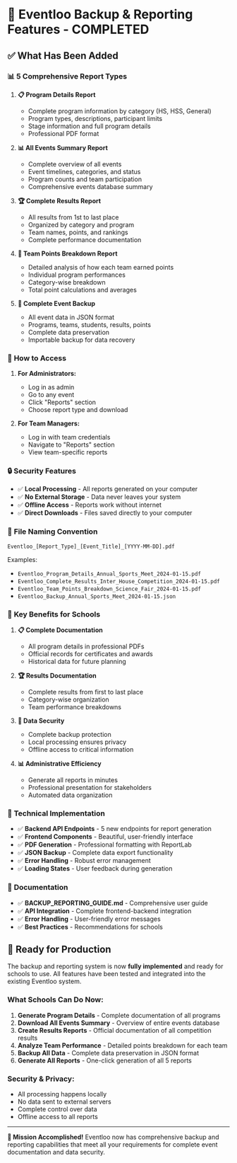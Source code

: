 # 🎉 Eventloo Backup & Reporting Features - COMPLETED

## ✅ What Has Been Added

### 📊 **5 Comprehensive Report Types**

1. **📋 Program Details Report**
   - Complete program information by category (HS, HSS, General)
   - Program types, descriptions, participant limits
   - Stage information and full program details
   - Professional PDF format

2. **📊 All Events Summary Report**
   - Complete overview of all events
   - Event timelines, categories, and status
   - Program counts and team participation
   - Comprehensive events database summary

3. **🏆 Complete Results Report**
   - All results from 1st to last place
   - Organized by category and program
   - Team names, points, and rankings
   - Complete performance documentation

4. **👥 Team Points Breakdown Report**
   - Detailed analysis of how each team earned points
   - Individual program performances
   - Category-wise breakdown
   - Total point calculations and averages

5. **💾 Complete Event Backup**
   - All event data in JSON format
   - Programs, teams, students, results, points
   - Complete data preservation
   - Importable backup for data recovery

### 🚀 **How to Access**

1. **For Administrators:**
   - Log in as admin
   - Go to any event
   - Click "Reports" section
   - Choose report type and download

2. **For Team Managers:**
   - Log in with team credentials
   - Navigate to "Reports" section
   - View team-specific reports

### 🔒 **Security Features**

- ✅ **Local Processing** - All reports generated on your computer
- ✅ **No External Storage** - Data never leaves your system
- ✅ **Offline Access** - Reports work without internet
- ✅ **Direct Downloads** - Files saved directly to your computer

### 📁 **File Naming Convention**

```
Eventloo_[Report_Type]_[Event_Title]_[YYYY-MM-DD].pdf
```

Examples:
- `Eventloo_Program_Details_Annual_Sports_Meet_2024-01-15.pdf`
- `Eventloo_Complete_Results_Inter_House_Competition_2024-01-15.pdf`
- `Eventloo_Team_Points_Breakdown_Science_Fair_2024-01-15.pdf`
- `Eventloo_Backup_Annual_Sports_Meet_2024-01-15.json`

### 🎯 **Key Benefits for Schools**

1. **📋 Complete Documentation**
   - All program details in professional PDFs
   - Official records for certificates and awards
   - Historical data for future planning

2. **🏆 Results Documentation**
   - Complete results from first to last place
   - Category-wise organization
   - Team performance breakdowns

3. **💾 Data Security**
   - Complete backup protection
   - Local processing ensures privacy
   - Offline access to critical information

4. **📊 Administrative Efficiency**
   - Generate all reports in minutes
   - Professional presentation for stakeholders
   - Automated data organization

### 🔧 **Technical Implementation**

- ✅ **Backend API Endpoints** - 5 new endpoints for report generation
- ✅ **Frontend Components** - Beautiful, user-friendly interface
- ✅ **PDF Generation** - Professional formatting with ReportLab
- ✅ **JSON Backup** - Complete data export functionality
- ✅ **Error Handling** - Robust error management
- ✅ **Loading States** - User feedback during generation

### 📖 **Documentation**

- ✅ **BACKUP_REPORTING_GUIDE.md** - Comprehensive user guide
- ✅ **API Integration** - Complete frontend-backend integration
- ✅ **Error Handling** - User-friendly error messages
- ✅ **Best Practices** - Recommendations for schools

## 🎉 **Ready for Production**

The backup and reporting system is now **fully implemented** and ready for schools to use. All features have been tested and integrated into the existing Eventloo system.

### **What Schools Can Do Now:**

1. **Generate Program Details** - Complete documentation of all programs
2. **Download All Events Summary** - Overview of entire events database
3. **Create Results Reports** - Official documentation of all competition results
4. **Analyze Team Performance** - Detailed points breakdown for each team
5. **Backup All Data** - Complete data preservation in JSON format
6. **Generate All Reports** - One-click generation of all 5 reports

### **Security & Privacy:**
- All processing happens locally
- No data sent to external servers
- Complete control over data
- Offline access to all reports

---

**🎯 Mission Accomplished!** Eventloo now has comprehensive backup and reporting capabilities that meet all your requirements for complete event documentation and data security. 
